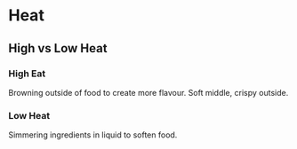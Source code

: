 # Heat

## High vs Low Heat

### High Eat

Browning outside of food to create more flavour. Soft middle, crispy outside.

### Low Heat

Simmering ingredients in liquid to soften food.
